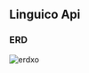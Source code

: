 ## Linguico Api


### ERD
![erdxo](https://user-images.githubusercontent.com/17970203/92279577-74d31e80-eeac-11ea-802c-0287168d43d5.png)
